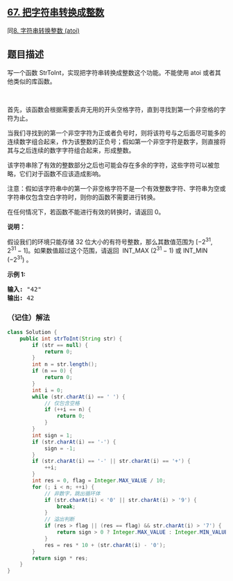 ## [67. 把字符串转换成整数](https://leetcode.cn/problems/ba-zi-fu-chuan-zhuan-huan-cheng-zheng-shu-lcof/)
同[8. 字符串转换整数 (atoi)](https://leetcode.cn/problems/string-to-integer-atoi/description/)
## 题目描述
<p>写一个函数 StrToInt，实现把字符串转换成整数这个功能。不能使用 atoi 或者其他类似的库函数。</p>

<p>&nbsp;</p>

<p>首先，该函数会根据需要丢弃无用的开头空格字符，直到寻找到第一个非空格的字符为止。</p>

<p>当我们寻找到的第一个非空字符为正或者负号时，则将该符号与之后面尽可能多的连续数字组合起来，作为该整数的正负号；假如第一个非空字符是数字，则直接将其与之后连续的数字字符组合起来，形成整数。</p>

<p>该字符串除了有效的整数部分之后也可能会存在多余的字符，这些字符可以被忽略，它们对于函数不应该造成影响。</p>

<p>注意：假如该字符串中的第一个非空格字符不是一个有效整数字符、字符串为空或字符串仅包含空白字符时，则你的函数不需要进行转换。</p>

<p>在任何情况下，若函数不能进行有效的转换时，请返回 0。</p>

<p><strong>说明：</strong></p>

<p>假设我们的环境只能存储 32 位大小的有符号整数，那么其数值范围为&nbsp;[&minus;2<sup>31</sup>,&nbsp; 2<sup>31&nbsp;</sup>&minus; 1]。如果数值超过这个范围，请返回 &nbsp;INT_MAX (2<sup>31&nbsp;</sup>&minus; 1) 或&nbsp;INT_MIN (&minus;2<sup>31</sup>) 。</p>

<p><strong>示例&nbsp;1:</strong></p>

<pre><strong>输入:</strong> &quot;42&quot;
<strong>输出:</strong> 42
</pre>

### （记住）解法
```java
class Solution {
    public int strToInt(String str) {
        if (str == null) {
            return 0;
        }
        int n = str.length();
        if (n == 0) {
            return 0;
        }
        int i = 0;
        while (str.charAt(i) == ' ') {
            // 仅包含空格
            if (++i == n) {
                return 0;
            }
        }
        int sign = 1;
        if (str.charAt(i) == '-') {
            sign = -1;
        }
        if (str.charAt(i) == '-' || str.charAt(i) == '+') {
            ++i;
        }
        int res = 0, flag = Integer.MAX_VALUE / 10;
        for (; i < n; ++i) {
            // 非数字，跳出循环体
            if (str.charAt(i) < '0' || str.charAt(i) > '9') {
                break;
            }
            // 溢出判断
            if (res > flag || (res == flag) && str.charAt(i) > '7') {
                return sign > 0 ? Integer.MAX_VALUE : Integer.MIN_VALUE;
            }
            res = res * 10 + (str.charAt(i) - '0');
        }
        return sign * res;
    }
}
```